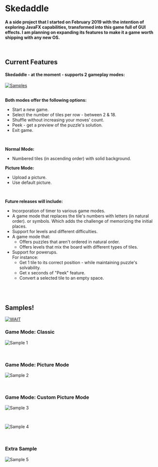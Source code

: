 # Skedaddle
**A a side project that I started on February 2019 with the intention of exploring JavaFX capabilities, transformed into this game full of GUI effects. I am planning on expanding its features to make it a game worth shipping with any new OS.**


<br>

## Current Features 
#### Skedaddle - at the moment - supports 2 gameplay modes:
[![Samples](https://img.shields.io/badge/%20%20OR%20%20-Click%20to%20Scroll%20Down%20to%20Samples!-brightgreen?style=flat)](https://github.com/JulianBroudy/skedaddle#samples)<br><br>


**Both modes offer the following options:**
- Start a new game.
- Select the number of tiles per row - between 2 & 18. 
- Shuffle without increasing your moves' count.
- Peek - get a preview of the puzzle's solution.
- Exit game.
<br>

**Normal Mode:**
- Numbered tiles (in ascending order) with solid background.

**Picture Mode:**
- Upload a picture.
- Use default picture.
<br>

**Future releases will include:**
- Incorporation of timer to various game modes.
- A game mode that replaces the tile's numbers with letters (in natural order). or symbols. Which adds the challenge of memorizing the initial places.
- Support for levels and different difficulties.
- A game mode that:
  - Offers puzzles that aren't ordered in natural order.
  - Offers levels that mix the board with different types of tiles.
- Support for powerups.<br>For instance:<br>
  - Get 1 tile to its correct position - while maintaining puzzle's solvability.
  - Get x seconds of "Peek" feature.
  - Convert a selected tile to an empty space.

<br><br>

## Samples!
[![WAIT](https://img.shields.io/badge/!!!-Please%20give%20the%20Gifs%20a%20moment%20to%20properly%20load.-grey?style=flat&labelColor=bf0f1b)](https://github.com/JulianBroudy/skedaddle#samples)



### Game Mode: Classic
![Sample 1](https://github.com/JulianBroudy/skedaddle/blob/master/Especially%20for%20you/Skedaddle%20Sample%201.gif)

<br>

### Game Mode: Picture Mode
![Sample 2](https://github.com/JulianBroudy/skedaddle/blob/master/Especially%20for%20you/Skedaddle%20Sample%202.gif)

<br>

### Game Mode: Custom Picture Mode
![Sample 3](https://github.com/JulianBroudy/skedaddle/blob/master/Especially%20for%20you/Skedaddle%20Sample%203.gif)

<br>

![Sample 4](https://github.com/JulianBroudy/skedaddle/blob/master/Especially%20for%20you/Skedaddle%20Sample%204.gif)

<br>

### Extra Sample
![Sample 5](https://github.com/JulianBroudy/skedaddle/blob/master/Especially%20for%20you/Skedaddle%20Sample%205.gif)

